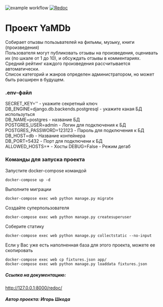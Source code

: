 ![example workflow](https://github.com/Port-tf/yamdb_final/actions/workflows/yamdb_workflow.yml/badge.svg?event=push)
[![Redoc](https://img.shields.io/website?down_color=red&down_message=offline&label=Redoc&style=plastic&up_color=green&up_message=online&url=http%3A%2F%2F51.250.111.14%2Fredoc%2F)](http://51.250.111.14/redoc/)

# Проект YaMDb 
Cобирает отызвы пользьвателей на фильмы, музыку, книги (произведения)\
Пользователя могут публиковать отзывы на произведения, оценивать их (по шкале от 1 до 10), и обсуждать отзывы в комментариях.\
Средний рейтинг каждого произведения рассчитывается автоматически.\
Список категорий и жанров определен администратором, но может быть расширен в будущем.


### .env-файл
SECRET_KEY='' - укажите секретный ключ\
DB_ENGINE=django.db.backends.postgresql - укажите какая БД используться\
DB_NAME=postgres - название БД\
POSTGRES_USER=admin - Логин для подключения к БД\
POSTGRES_PASSWORD=123123 - Пароль для подключения к БД\
DB_HOST=db - Название контейнера\
DB_PORT=5432 - Порт для подключени к БД\
ALLOWED_HOSTS=* - Хосты
DEBUG=False - Режим дегаб


### Команды для запуска проекта
Запустите docker-compose командой
```
docker-compose up -d
```
Выполните миграции
```
docker-compose exec web python manage.py migrate
```
Создайте суперпользователя
```
docker-compose exec web python manage.py createsuperuser
```
Соберите статику
```
docker-compose exec web python manage.py collectstatic --no-input
```
Если у Вас уже есть наполненная база для этого проекта, можете ее скопировать
```
docker-compose exec web cp fixtures.json app/
docker-compose exec web python manage.py loaddata fixtures.json
```

##### Ссылка на документацию:
http://127.0.0.1:8000/redoc/

##### Автор проекта: Игорь Шкода
